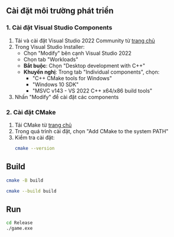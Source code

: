 ## Cài đặt môi trường phát triển

### 1. Cài đặt Visual Studio Components
1. Tải và cài đặt Visual Studio 2022 Community từ [trang chủ](https://visualstudio.microsoft.com/vs/community/)
2. Trong Visual Studio Installer:
   - Chọn "Modify" bên cạnh Visual Studio 2022
   - Chọn tab "Workloads"
   - **Bắt buộc**: Chọn "Desktop development with C++"
   - **Khuyến nghị**: Trong tab "Individual components", chọn:
     - "C++ CMake tools for Windows"
     - "Windows 10 SDK"
     - "MSVC v143 - VS 2022 C++ x64/x86 build tools"
3. Nhấn "Modify" để cài đặt các components

### 2. Cài đặt CMake
1. Tải CMake từ [trang chủ](https://cmake.org/download/)
2. Trong quá trình cài đặt, chọn "Add CMake to the system PATH"
3. Kiểm tra cài đặt:
   ```bash
   cmake --version
   ```

## Build
```bash
cmake -B build
```
```bash
cmake --build build
```

## Run
```bash
cd Release
./game.exe
```

